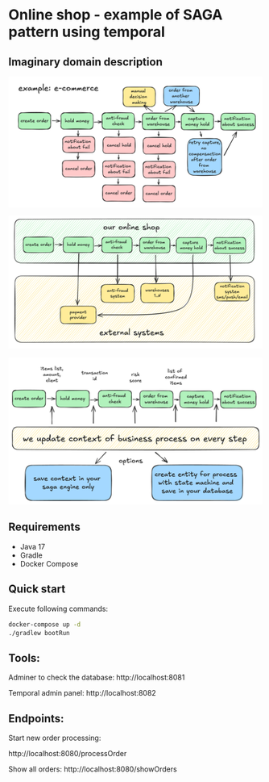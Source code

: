 # Online shop - example of SAGA pattern using temporal

## Imaginary domain description

![img_1_steps.png](img_1_steps.png)

![img_2_systems.png](img_2_systems.png)

![img_3_context.png](img_3_context.png)

## Requirements

- Java 17
- Gradle
- Docker Compose

## Quick start

Execute following commands:

```sh
docker-compose up -d
./gradlew bootRun
```

## Tools:

Adminer to check the database: http://localhost:8081

Temporal admin panel: http://localhost:8082

## Endpoints:

Start new order processing:

http://localhost:8080/processOrder

Show all orders:
http://localhost:8080/showOrders
